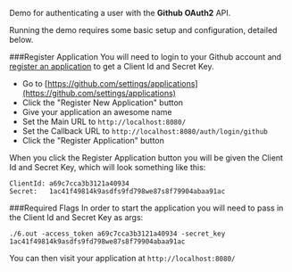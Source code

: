 Demo for authenticating a user with the <b>Github OAuth2</b> API.

Running the demo requires some basic setup and configuration, detailed below.

###Register Application
You will need to login to your Github account and [register an application](https://github.com/settings/applications) to get a Client Id and Secret Key.

* Go to [https://github.com/settings/applications](https://github.com/settings/applications)
* Click the "Register New Application" button
* Give your application an awesome name
* Set the Main URL to `http://localhost:8080/`
* Set the Callback URL to `http://localhost:8080/auth/login/github`
* Click the "Register Application" button

When you click the Register Application button you will be given the Client Id and Secret Key, which will look something like this:

    ClientId: a69c7cca3b3121a40934
    Secret:   1ac41f49814k9asdfs9fd798we87s8f79904abaa91ac

###Required Flags
In order to start the application you will need to pass in the Client Id and Secret Key as args:

    ./6.out -access_token a69c7cca3b3121a40934 -secret_key 1ac41f49814k9asdfs9fd798we87s8f79904abaa91ac

You can then visit your application at `http://localhost:8080/`
